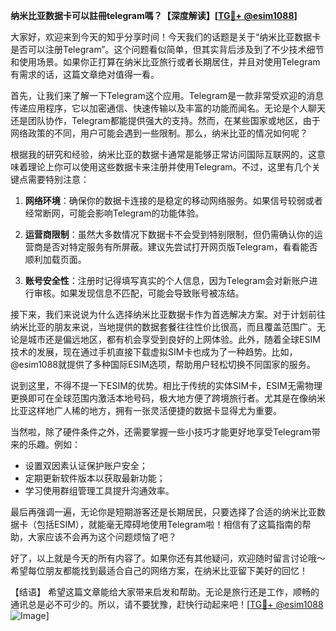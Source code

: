 **纳米比亚数据卡可以註冊telegram嗎？【深度解读】[[TG💪+ @esim1088](https://t.me/s/esim1088)]**

大家好，欢迎来到今天的知乎分享时间！今天我们的话题是关于“纳米比亚数据卡是否可以注册Telegram”。这个问题看似简单，但其实背后涉及到了不少技术细节和使用场景。如果你正打算在纳米比亚旅行或者长期居住，并且对使用Telegram有需求的话，这篇文章绝对值得一看。

首先，让我们来了解一下Telegram这个应用。Telegram是一款非常受欢迎的消息传递应用程序，它以加密通信、快速传输以及丰富的功能而闻名。无论是个人聊天还是团队协作，Telegram都能提供强大的支持。然而，在某些国家或地区，由于网络政策的不同，用户可能会遇到一些限制。那么，纳米比亚的情况如何呢？

根据我的研究和经验，纳米比亚的数据卡通常是能够正常访问国际互联网的，这意味着理论上你可以使用这些数据卡来注册并使用Telegram。不过，这里有几个关键点需要特别注意：

1. **网络环境**：确保你的数据卡连接的是稳定的移动网络服务。如果信号较弱或者经常断网，可能会影响Telegram的功能体验。
   
2. **运营商限制**：虽然大多数情况下数据卡不会受到特别限制，但仍需确认你的运营商是否对特定服务有所屏蔽。建议先尝试打开网页版Telegram，看看能否顺利加载页面。

3. **账号安全性**：注册时记得填写真实的个人信息，因为Telegram会对新账户进行审核。如果发现信息不匹配，可能会导致账号被冻结。

接下来，我们来说说为什么选择纳米比亚数据卡作为首选解决方案。对于计划前往纳米比亚的朋友来说，当地提供的数据套餐往往性价比很高，而且覆盖范围广。无论是城市还是偏远地区，都有机会享受到良好的上网体验。此外，随着全球ESIM技术的发展，现在通过手机直接下载虚拟SIM卡也成为了一种趋势。比如，@esim1088就提供了多种国际ESIM选项，帮助用户轻松切换不同国家的服务。

说到这里，不得不提一下ESIM的优势。相比于传统的实体SIM卡，ESIM无需物理更换即可在全球范围内激活本地号码，极大地方便了跨境旅行者。尤其是在像纳米比亚这样地广人稀的地方，拥有一张灵活便捷的数据卡显得尤为重要。

当然啦，除了硬件条件之外，还需要掌握一些小技巧才能更好地享受Telegram带来的乐趣。例如：
- 设置双因素认证保护账户安全；
- 定期更新软件版本以获取最新功能；
- 学习使用群组管理工具提升沟通效率。

最后再强调一遍，无论你是短期游客还是长期居民，只要选择了合适的纳米比亚数据卡（包括ESIM），就能毫无障碍地使用Telegram啦！相信有了这篇指南的帮助，大家应该不会再为这个问题烦恼了吧？

好了，以上就是今天的所有内容了。如果你还有其他疑问，欢迎随时留言讨论哦～希望每位朋友都能找到最适合自己的网络方案，在纳米比亚留下美好的回忆！

【结语】
希望这篇文章能给大家带来启发和帮助。无论是旅行还是工作，顺畅的通讯总是必不可少的。所以，请不要犹豫，赶快行动起来吧！[[TG💪+ @esim1088](https://t.me/s/esim1088) ![Image](https://i.postimg.cc/4NQfJmqS/Snipaste-2025-05-13-00-14-12.png)]
